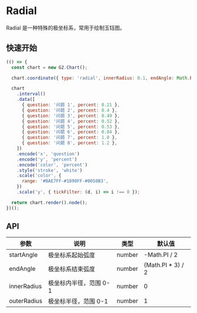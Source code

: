 # Radial

Radial 是一种特殊的极坐标系，常用于绘制玉钰图。

## 快速开始

```js
(() => {
  const chart = new G2.Chart();

  chart.coordinate({ type: 'radial', innerRadius: 0.1, endAngle: Math.PI });

  chart
    .interval()
    .data([
      { question: '问题 1', percent: 0.21 },
      { question: '问题 2', percent: 0.4 },
      { question: '问题 3', percent: 0.49 },
      { question: '问题 4', percent: 0.52 },
      { question: '问题 5', percent: 0.53 },
      { question: '问题 6', percent: 0.84 },
      { question: '问题 7', percent: 1.0 },
      { question: '问题 8', percent: 1.2 },
    ])
    .encode('x', 'question')
    .encode('y', 'percent')
    .encode('color', 'percent')
    .style('stroke', 'white')
    .scale('color', {
      range: '#BAE7FF-#1890FF-#0050B3',
    })
    .scale('y', { tickFilter: (d, i) => i !== 0 });

  return chart.render().node();
})();
```

## API

| 参数        | 说明                   | 类型   | 默认值             |
| ----------- | ---------------------- | ------ | ------------------ |
| startAngle  | 极坐标系起始弧度       | number | -Math.PI / 2       |
| endAngle    | 极坐标系结束弧度       | number | (Math.PI \* 3) / 2 |
| innerRadius | 极坐标内半径，范围 0-1 | number | 0                  |
| outerRadius | 极坐标半径，范围 0-1   | number | 1                  |

